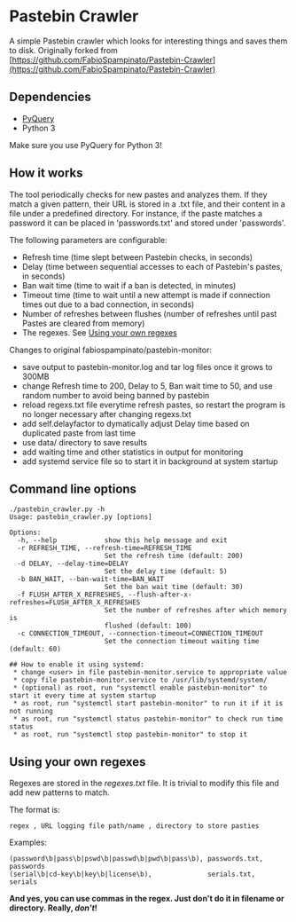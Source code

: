 # Pastebin Crawler
A simple Pastebin crawler which looks for interesting things and saves them to disk. Originally forked  from [https://github.com/FabioSpampinato/Pastebin-Crawler](https://github.com/FabioSpampinato/Pastebin-Crawler)

## Dependencies
* [PyQuery](https://pythonhosted.org/pyquery/)
* Python 3

Make sure you use PyQuery for Python 3!

## How it works
The tool periodically checks for new pastes and analyzes them. If they match a given pattern, their URL is stored in a .txt file, and their content in a file under a predefined directory. For instance, if the paste matches a password it can be placed in 'passwords.txt' and stored under 'passwords'.
 
 The following parameters are configurable:
 
 * Refresh time (time slept between Pastebin checks, in seconds)
 * Delay (time between sequential accesses to each of Pastebin's pastes, in seconds)
 * Ban wait time (time to wait if a ban is detected, in minutes)
 * Timeout time (time to wait until a new attempt is made if connection times out due to a bad connection, in seconds)
 * Number of refreshes between flushes (number of refreshes until past Pastes are cleared from memory)
 * The regexes. See [Using your own regexes](#user-content-using-your-own-regexes)

 Changes to original fabiospampinato/pastebin-monitor:
 * save output to pastebin-monitor.log and tar log files once it grows to 300MB
 * change Refresh time to 200, Delay to 5, Ban wait time to 50, and use random number to avoid being banned by pastebin
 * reload regexs.txt file everytime refresh pastes, so restart the program is no longer necessary after changing regexs.txt
 * add self.delayfactor to dymatically adjust Delay time based on duplicated paste from last time
 * use data/ directory to save results
 * add waiting time and other statistics in output for monitoring
 * add systemd service file so to start it in background at system startup 
 
## Command line options

```
./pastebin_crawler.py -h
Usage: pastebin_crawler.py [options]

Options:
  -h, --help            show this help message and exit
  -r REFRESH_TIME, --refresh-time=REFRESH_TIME
                        Set the refresh time (default: 200)
  -d DELAY, --delay-time=DELAY
                        Set the delay time (default: 5)
  -b BAN_WAIT, --ban-wait-time=BAN_WAIT
                        Set the ban wait time (default: 30)
  -f FLUSH_AFTER_X_REFRESHES, --flush-after-x-refreshes=FLUSH_AFTER_X_REFRESHES
                        Set the number of refreshes after which memory is
                        flushed (default: 100)
  -c CONNECTION_TIMEOUT, --connection-timeout=CONNECTION_TIMEOUT
                        Set the connection timeout waiting time (default: 60)

## How to enable it using systemd:
 * change <user> in file pastebin-monitor.service to appropriate value
 * copy file pastebin-monitor.service to /usr/lib/systemd/system/
 * (optional) as root, run "systemctl enable pastebin-monitor" to start it every time at system startup
 * as root, run "systemctl start pastebin-monitor" to run it if it is not running
 * as root, run "systemctl status pastebin-monitor" to check run time status
 * as root, run "systemctl stop pastebin-monitor" to stop it

```
 
## Using your own regexes
 Regexes are stored in the _regexes.txt_ file. It is trivial to modify this file and add new patterns to match.
 
 
 The format is:
 
    regex , URL logging file path/name , directory to store pasties
      
Examples:

    (password\b|pass\b|pswd\b|passwd\b|pwd\b|pass\b), passwords.txt, passwords
    (serial\b|cd-key\b|key\b|license\b),              serials.txt,   serials

**And yes, you can use commas in the regex. Just don't do it in filename or directory. Really, _don't_!**
